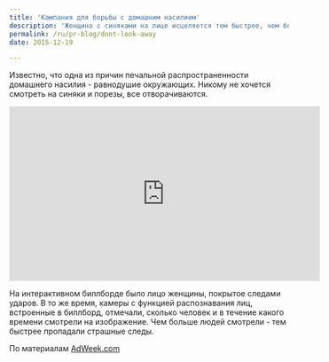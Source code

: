 ```yaml
---
title: 'Кампания для борьбы с домашним насилием'
description: 'Женщина с синяками на лице исцеляется тем быстрее, чем больше человек не отводят взгляда от постера. Агентство WCRS (Лондон) создало кампанию для организации Women&#039;s Aid, используя новейшие технологии распознавания выражений лица.'
permalink: /ru/pr-blog/dont-look-away
date: 2015-12-19

---
```


Известно, что одна из причин печальной распространенности домашнего насилия - равнодушие окружающих. Никому не хочется смотреть на синяки и порезы, все отворачиваются.

<iframe width="560" height="315" src="https://www.youtube.com/embed/wEybVOerb9Q" frameborder="0" allowfullscreen></iframe>

На интерактивном биллборде было лицо женщины, покрытое следами ударов.  В то же время, камеры с функцией распознавания лиц, встроенные в биллборд, отмечали, сколько человек и в течение какого времени смотрели на изображение. Чем больше людей смотрели - тем быстрее пропадали страшные следы.

По материалам <a href="http://www.adweek.com/adfreak/bruised-woman-billboard-heals-faster-more-passersby-look-her-163297">AdWeek.com</a>

